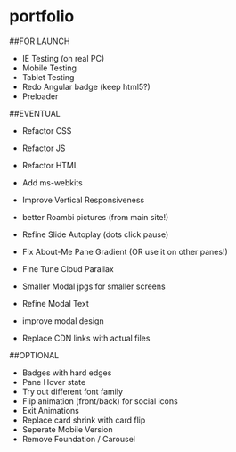 # portfolio

##FOR LAUNCH

* IE Testing (on real PC)
* Mobile Testing
* Tablet Testing
* Redo Angular badge (keep html5?)
* Preloader

##EVENTUAL
* Refactor CSS
* Refactor JS
* Refactor HTML

* Add ms-webkits
* Improve Vertical Responsiveness
* better Roambi pictures (from main site!)
* Refine Slide Autoplay (dots click pause)
* Fix About-Me Pane Gradient (OR use it on other panes!)
* Fine Tune Cloud Parallax
* Smaller Modal jpgs for smaller screens
* Refine Modal Text
* improve modal design
* Replace CDN links with actual files

##OPTIONAL
* Badges with hard edges
* Pane Hover state
* Try out different font family
* Flip animation (front/back) for social icons
* Exit Animations
* Replace card shrink with card flip
* Seperate Mobile Version
* Remove Foundation / Carousel

